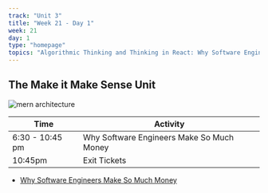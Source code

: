 ```yaml
---
track: "Unit 3"
title: "Week 21 - Day 1"
week: 21
day: 1
type: "homepage"
topics: "Algorithmic Thinking and Thinking in React: Why Software Engineers Make So Much Money"
---
```


## The Make it Make Sense Unit
![mern architecture](https://i.imgur.com/uoJvBRK.jpg)

| Time  | Activity |
| ----- | ------ |
| 6:30 - 10:45 pm | Why Software Engineers Make So Much Money |
| 10:45pm | Exit Tickets |


- [Why Software Engineers Make So Much Money](/unit3/week-21/day-1/slides)
